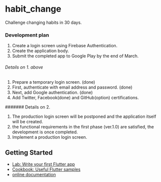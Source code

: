 # habit_change

Challenge changing habits in 30 days.

### Development plan
1. Create a login screen using Firebase Authentication.
2. Create the application body.
3. Submit the completed app to Google Play by the end of March.

###### Details on 1. above
1. Prepare a temporary login screen. (done)
2. First, authenticate with email address and password. (done)
3. Next, add Google authentication. (done)
4. Add Twitter, Facebook(done) and GitHub(option) certifications.

####### Details on 2.
1. The production login screen will be postponed and the application itself will be created.
2. the functional requirements in the first phase (ver.1.0) are satisfied, the development is once completed.
3. Implement a production login screen.

## Getting Started

- [Lab: Write your first Flutter app](https://flutter.dev/docs/get-started/codelab)
- [Cookbook: Useful Flutter samples](https://flutter.dev/docs/cookbook)
- [online documentation](https://flutter.dev/docs)


